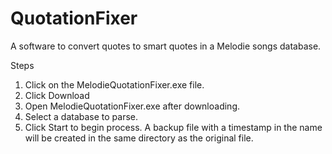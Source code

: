 # QuotationFixer
A software to convert quotes to smart quotes in a Melodie songs database.


Steps
1. Click on the MelodieQuotationFixer.exe file.
2. Click Download
3. Open MelodieQuotationFixer.exe after downloading.
4. Select a database to parse.
5. Click Start to begin process. A backup file with a timestamp in the name will be created in the same directory as the original file.
